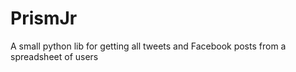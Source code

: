 PrismJr
=======

A small python lib for getting all tweets and Facebook posts from a spreadsheet of users
